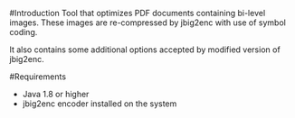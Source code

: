 #Introduction
Tool that optimizes PDF documents containing bi-level images.
These images are re-compressed by jbig2enc with use of symbol coding.

It also contains some additional options accepted by modified version of jbig2enc.

#Requirements
* Java 1.8 or higher
* jbig2enc encoder installed on the system



